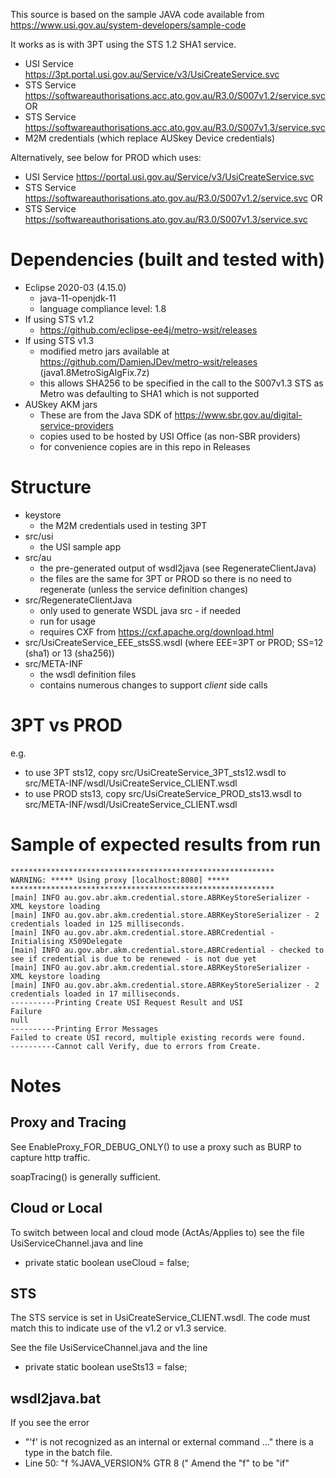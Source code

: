 This source is based on the sample JAVA code available from https://www.usi.gov.au/system-developers/sample-code

It works as is with 3PT using the STS 1.2 SHA1 service.
* USI Service https://3pt.portal.usi.gov.au/Service/v3/UsiCreateService.svc
* STS Service https://softwareauthorisations.acc.ato.gov.au/R3.0/S007v1.2/service.svc OR
* STS Service https://softwareauthorisations.acc.ato.gov.au/R3.0/S007v1.3/service.svc
* M2M credentials (which replace AUSkey Device credentials)

Alternatively, see below for PROD which uses:
* USI Service https://portal.usi.gov.au/Service/v3/UsiCreateService.svc
* STS Service https://softwareauthorisations.ato.gov.au/R3.0/S007v1.2/service.svc OR
* STS Service https://softwareauthorisations.ato.gov.au/R3.0/S007v1.3/service.svc


Dependencies (built and tested with)
============

* Eclipse 2020-03 (4.15.0)
    - java-11-openjdk-11
    - language compliance level: 1.8
* If using STS v1.2
    - https://github.com/eclipse-ee4j/metro-wsit/releases
* If using STS v1.3
    - modified metro jars available at https://github.com/DamienJDev/metro-wsit/releases (java1.8MetroSigAlgFix.7z)
    - this allows SHA256 to be specified in the call to the S007v1.3 STS as Metro was defaulting to SHA1 which is not supported
* AUSkey AKM jars
    - These are from the Java SDK of https://www.sbr.gov.au/digital-service-providers
    - copies used to be hosted by USI Office (as non-SBR providers)
    - for convenience copies are in this repo in Releases

Structure
=========

* keystore
    - the M2M credentials used in testing 3PT
* src/usi
    - the USI sample app
* src/au
    - the pre-generated output of wsdl2java (see RegenerateClientJava)
    - the files are the same for 3PT or PROD so there is no need to regenerate (unless the service definition changes)
* src/RegenerateClientJava
    - only used to generate WSDL java src - if needed
    - run for usage
    - requires CXF from https://cxf.apache.org/download.html
* src/UsiCreateService_EEE_stsSS.wsdl (where EEE=3PT or PROD; SS=12 (sha1) or 13 (sha256))
* src/META-INF
    - the wsdl definition files
    - contains numerous changes to support *client* side calls

3PT vs PROD
===========

e.g.

* to use 3PT sts12, copy src/UsiCreateService_3PT_sts12.wsdl to src/META-INF/wsdl/UsiCreateService_CLIENT.wsdl
* to use PROD sts13, copy src/UsiCreateService_PROD_sts13.wsdl to src/META-INF/wsdl/UsiCreateService_CLIENT.wsdl

Sample of expected results from run
================

```
***********************************************************
WARNING: ***** Using proxy [localhost:8080] *****
***********************************************************
[main] INFO au.gov.abr.akm.credential.store.ABRKeyStoreSerializer - XML keystore loading
[main] INFO au.gov.abr.akm.credential.store.ABRKeyStoreSerializer - 2 credentials loaded in 125 milliseconds.
[main] INFO au.gov.abr.akm.credential.store.ABRCredential - Initialising X509Delegate
[main] INFO au.gov.abr.akm.credential.store.ABRCredential - checked to see if credential is due to be renewed - is not due yet
[main] INFO au.gov.abr.akm.credential.store.ABRKeyStoreSerializer - XML keystore loading
[main] INFO au.gov.abr.akm.credential.store.ABRKeyStoreSerializer - 2 credentials loaded in 17 milliseconds.
----------Printing Create USI Request Result and USI
Failure
null
----------Printing Error Messages
Failed to create USI record, multiple existing records were found.
----------Cannot call Verify, due to errors from Create.
```

Notes
=====

Proxy and Tracing
-----

See EnableProxy_FOR_DEBUG_ONLY() to use a proxy such as BURP to capture http traffic.

soapTracing() is generally sufficient.


Cloud or Local
------------

To switch between local and cloud mode (ActAs/Applies to) see the file UsiServiceChannel.java and line
*   private static boolean useCloud = false;

STS
---

The STS service is set in UsiCreateService_CLIENT.wsdl. The code must match this to indicate use of the v1.2 or v1.3 service.

See the file UsiServiceChannel.java and the line
* 	private static boolean useSts13 = false;

wsdl2java.bat
-------------

If you see the error
  * "'f' is not recognized as an internal or external command ..."
there is a type in the batch file.
  * Line 50: "f %JAVA_VERSION% GTR 8 ("
Amend the "f" to be "if"
